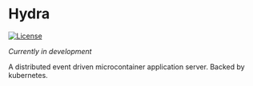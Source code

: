 # Hydra

[![License](https://img.shields.io/badge/License-Apache%202.0-blue.svg)](https://opensource.org/licenses/Apache-2.0)

_Currently in development_

A distributed event driven microcontainer application server. Backed by kubernetes.
